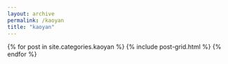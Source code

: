 ```yaml
---
layout: archive
permalink: /kaoyan
title: "kaoyan"
---
```


<div class="tiles">
{% for post in site.categories.kaoyan %}
	{% include post-grid.html %}
{% endfor %}
</div><!-- /.tiles -->
